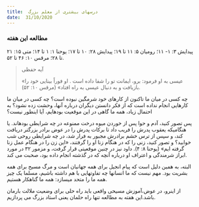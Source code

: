 ```yaml
---
title:  درسهای بیشتری از معلم بزرگ
date:  31/10/2020
---
```


### مطالعه این هفته
پیدایش ۳: ۱- ۱۱؛ رومیان ۵: ۱۱ تا ۱۹؛ پیدایش ۲۸: ۱۰ تا ۱۷؛ یوحنا ۱: ۱ تا ۱۴؛ متی ۱۵: ۲۱ تا ۲۸؛ مرقس ۱۰: ۴۶ تا ۵۲.

> <p>آیه حفظی</p>
> «عیسی به او فرمود: برو، ایمانت تو را شفا داده است . او فوراً بینایی خود را بازیافت و به دنبال عیسی به راه افتاد» (مرقس ۱۰: ۵۲).

چه کسی در میان ما تاکنون از کارهای خود شرمگین نبوده است؟ چه کسی در میان ما کارهایی انجام نداده است که از فکر دانستن دیگران درباره آنها، وحشت زده نشود؟ به احتمال زیاد، همه ما گاهی در این موقعیت بودهایم، آیا اینطور نیست؟

پس تصور کنید، آدم و حوا پس از خوردن میوه درخت ممنوعه در چه شرایطی بودهاند. یا هنگامیکه یعقوب پدرش را فریب داد تا برکات پدرش را در عوض برادر بزرگتر دریافت کند، و سپس از ترس خشم برادرش مجبور به فرار شد، در چه شرایطی روحی شب خوابید؟ و تصور کنید، زنی را که در هنگام زنا او را گرفتند، «این زن را در هنگام عمل زنا گرفته ایم» (یوحنا ۸: ۴). داود نیز در چنین موقعیتی قرار گرفت، و مزمور ۳۲ در مورد ابراز شرمندگی و اعتراف او درباره آنچه که در گذشته انجام داده بود، صحبت می کند.

البته، به همین دلیل است که پیام انجیل برای همه جهانیان است و مرگ مسیح برای همه بشریت بود. مهم نیست که ما انسانها چه تفاوتهایی با هم داشته باشیم، مسلما یک چیز همه ما را متحد میسازد: همه ما گناهکار هستیم.

از اینرو، در عوض،آموزش مسیحی واقعی باید راه حلی برای وضعیت ملالت بارمان باشد.این هفته به مطالعه تنها راه حلمان یعنی استاد بزرگ می پردازیم.